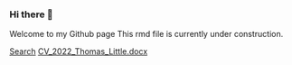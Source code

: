 ### Hi there 👋

Welcome to my Github page
This rmd file is currently under construction. 

<a href="#" class="button icon search">Search</a>
[CV_2022_Thomas_Little.docx](https://github.com/tommolittle/tommolittle/files/11160631/CV_2022_Thomas_Little.docx)

<!--
**tommolittle/tommolittle** is a ✨ _special_ ✨ repository because its `README.md` (this file) appears on your GitHub profile.

Here are some ideas to get you started:

- 🔭 I’m currently working on ...
- 🌱 I’m currently learning ...
- 👯 I’m looking to collaborate on ...
- 🤔 I’m looking for help with ...
- 💬 Ask me about ...
- 📫 How to reach me: ...
- 😄 Pronouns: ...
- ⚡ Fun fact: ...

University of Cape Town

Interests:


Education and Awards 
- 2022 University of Cape Town Allan Gray Academic Awards
Winner - Top Student in 3rd Year Analytics 
- University of Cape Town / Bachelor of Business Science Specializing in Analytics 
February 2020 - Present, Cape Town
Included in the degree is a focus on mathematical statistics with exposure to computer science. Experience and proficiency in Java, Python, Tableau, and R have been achieved while doing the degree.
Academic transcript is available upon request.
- Google Data Analytics Professional Certificate
March 2021 – August 2021, Online – Coursera
This is a certification provided by Google in order to ready individuals for junior data analyst position. The course specializes in using R, Tableau, SQL and Spreadsheets.
Certificate available on request.
- Hilton College / Matric Certificate
January 2015 – December 2019, Pietermaritzburg
Achieved 7A’s in matric final mark, with passes in Advanced Program Mathematics and Advanced Program English. Matric certificate is available on request. Occupied a leadership role when elected as  Head of Academics. 
Matric certificate available on request.

--


